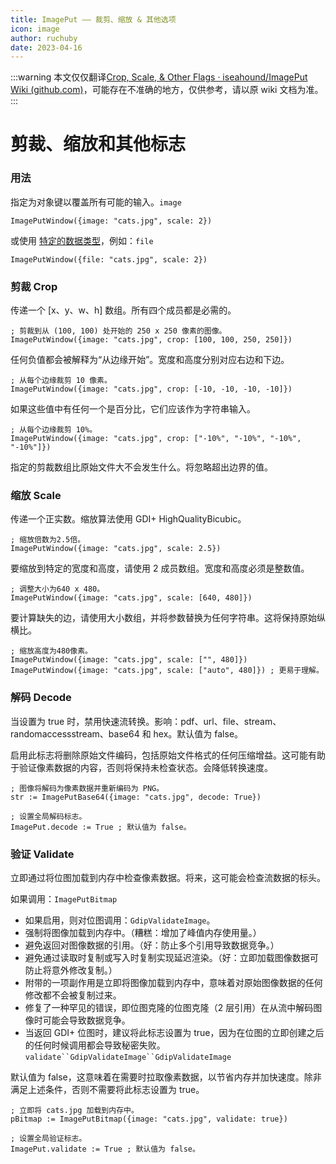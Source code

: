 ```yaml
---
title: ImagePut —— 裁剪、缩放 & 其他选项
icon: image
author: ruchuby
date: 2023-04-16
---
```


:::warning
本文仅仅翻译[Crop, Scale, & Other Flags · iseahound/ImagePut Wiki (github.com)](https://github.com/iseahound/ImagePut/wiki/Crop,-Scale,-&-Other-Flags)，可能存在不准确的地方，仅供参考，请以原 wiki 文档为准。
:::

# 剪裁、缩放和其他标志

### 用法

指定为对象键以覆盖所有可能的输入。`image`

```
ImagePutWindow({image: "cats.jpg", scale: 2})
```

或使用 [特定的数据类型](./image-put-doc-2.md#输入类型)，例如：`file`

```
ImagePutWindow({file: "cats.jpg", scale: 2})
```

### 剪裁 Crop

传递一个 [x、y、w、h] 数组。所有四个成员都是必需的。

```
; 剪裁到从 (100, 100) 处开始的 250 x 250 像素的图像。
ImagePutWindow({image: "cats.jpg", crop: [100, 100, 250, 250]})
```

任何负值都会被解释为“从边缘开始”。宽度和高度分别对应右边和下边。

```
; 从每个边缘裁剪 10 像素。
ImagePutWindow({image: "cats.jpg", crop: [-10, -10, -10, -10]})
```

如果这些值中有任何一个是百分比，它们应该作为字符串输入。

```
; 从每个边缘裁剪 10%。
ImagePutWindow({image: "cats.jpg", crop: ["-10%", "-10%", "-10%", "-10%"]})
```

指定的剪裁数组比原始文件大不会发生什么。将忽略超出边界的值。

### 缩放 Scale

传递一个正实数。缩放算法使用 GDI+ HighQualityBicubic。

```
; 缩放倍数为2.5倍。
ImagePutWindow({image: "cats.jpg", scale: 2.5})
```

要缩放到特定的宽度和高度，请使用 2 成员数组。宽度和高度必须是整数值。

```
; 调整大小为640 x 480。
ImagePutWindow({image: "cats.jpg", scale: [640, 480]})
```

要计算缺失的边，请使用大小数组，并将参数替换为任何字符串。这将保持原始纵横比。

```
; 缩放高度为480像素。
ImagePutWindow({image: "cats.jpg", scale: ["", 480]})
ImagePutWindow({image: "cats.jpg", scale: ["auto", 480]}) ; 更易于理解。
```

### 解码 Decode

当设置为 true 时，禁用快速流转换。影响：pdf、url、file、stream、randomaccessstream、base64 和 hex。默认值为 false。

启用此标志将删除原始文件编码，包括原始文件格式的任何压缩增益。这可能有助于验证像素数据的内容，否则将保持未检查状态。会降低转换速度。

```
; 图像将解码为像素数据并重新编码为 PNG。
str := ImagePutBase64({image: "cats.jpg", decode: True})

; 设置全局解码标志。
ImagePut.decode := True ; 默认值为 false。
```

### 验证 Validate

立即通过将位图加载到内存中检查像素数据。将来，这可能会检查流数据的标头。

如果调用：`ImagePutBitmap`

- 如果启用，则对位图调用：`GdipValidateImage`。
- 强制将图像加载到内存中。（糟糕：增加了峰值内存使用量。）
- 避免返回对图像数据的引用。（好：防止多个引用导致数据竞争。）
- 避免通过读取时复制或写入时复制实现延迟渲染。（好：立即加载图像数据可防止将意外修改复制。）
- 附带的一项副作用是立即将图像加载到内存中，意味着对原始图像数据的任何修改都不会被复制过来。
- 修复了一种罕见的错误，即位图克隆的位图克隆（2 层引用）在从流中解码图像时可能会导致数据竞争。
- 当返回 GDI+ 位图时，建议将此标志设置为 true，因为在位图的立即创建之后的任何时候调用都会导致秘密失败。`validate``GdipValidateImage``GdipValidateImage`

默认值为 false，这意味着在需要时拉取像素数据，以节省内存并加快速度。除非满足上述条件，否则不需要将此标志设置为 true。

```
; 立即将 cats.jpg 加载到内存中。
pBitmap := ImagePutBitmap({image: "cats.jpg", validate: true})

; 设置全局验证标志。
ImagePut.validate := True ; 默认值为 false。
```
